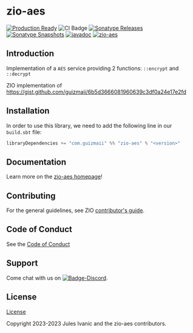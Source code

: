 [//]: # (This file was autogenerated using `zio-sbt-website` plugin via `sbt generateReadme` command.)
[//]: # (So please do not edit it manually. Instead, change "docs/index.md" file or sbt setting keys)
[//]: # (e.g. "readmeDocumentation" and "readmeSupport".)

# zio-aes

[![Production Ready](https://img.shields.io/badge/Project%20Stage-Production%20Ready-brightgreen.svg)](https://github.com/zio/zio/wiki/Project-Stages) ![CI Badge](https://github.com/zio/zio-AES/workflows/CI/badge.svg) [![Sonatype Releases](https://img.shields.io/nexus/r/https/oss.sonatype.org/com.guizmaii/zio-aes_2.13.svg?label=Sonatype%20Release)](https://oss.sonatype.org/content/repositories/releases/com/guizmaii/zio-aes_2.13/) [![Sonatype Snapshots](https://img.shields.io/nexus/s/https/oss.sonatype.org/com.guizmaii/zio-aes_2.13.svg?label=Sonatype%20Snapshot)](https://oss.sonatype.org/content/repositories/snapshots/com/guizmaii/zio-aes_2.13/) [![javadoc](https://javadoc.io/badge2/com.guizmaii/zio-aes-docs_2.13/javadoc.svg)](https://javadoc.io/doc/com.guizmaii/zio-aes-docs_2.13) [![zio-aes](https://img.shields.io/github/stars/zio/zio-AES?style=social)](https://github.com/zio/zio-AES)

## Introduction

Implementation of a `AES` service providing 2 functions: `::encrypt` and `::decrypt`

ZIO implementation of https://gist.github.com/guizmaii/6b5d3666081960639c3df0a24e17e2fd

## Installation

In order to use this library, we need to add the following line in our `build.sbt` file:

```scala
libraryDependencies += "com.guizmaii" %% "zio-aes" % "<version>"
```

## Documentation

Learn more on the [zio-aes homepage](https://github.com/guizmaii-opensource/zio-aes)!

## Contributing

For the general guidelines, see ZIO [contributor's guide](https://zio.dev/contributor-guidelines).

## Code of Conduct

See the [Code of Conduct](https://zio.dev/code-of-conduct)

## Support

Come chat with us on [![Badge-Discord]][Link-Discord].

[Badge-Discord]: https://img.shields.io/discord/629491597070827530?logo=discord "chat on discord"
[Link-Discord]: https://discord.gg/2ccFBr4 "Discord"

## License

[License](LICENSE)

Copyright 2023-2023 Jules Ivanic and the zio-aes contributors.
